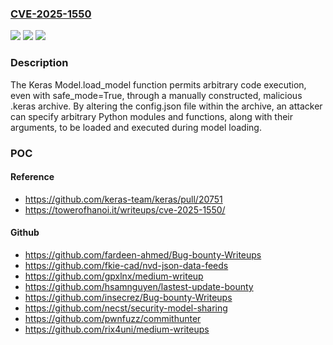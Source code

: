 ### [CVE-2025-1550](https://cve.mitre.org/cgi-bin/cvename.cgi?name=CVE-2025-1550)
![](https://img.shields.io/static/v1?label=Product&message=Keras&color=blue)
![](https://img.shields.io/static/v1?label=Version&message=3.0.0%20&color=brightgreen)
![](https://img.shields.io/static/v1?label=Vulnerability&message=CWE-94%3A%20Improper%20Control%20of%20Generation%20of%20Code%20('Code%20Injection')&color=brightgreen)

### Description

The Keras Model.load_model function permits arbitrary code execution, even with safe_mode=True, through a manually constructed, malicious .keras archive. By altering the config.json file within the archive, an attacker can specify arbitrary Python modules and functions, along with their arguments, to be loaded and executed during model loading.

### POC

#### Reference
- https://github.com/keras-team/keras/pull/20751
- https://towerofhanoi.it/writeups/cve-2025-1550/

#### Github
- https://github.com/fardeen-ahmed/Bug-bounty-Writeups
- https://github.com/fkie-cad/nvd-json-data-feeds
- https://github.com/gpxlnx/medium-writeup
- https://github.com/hsamnguyen/lastest-update-bounty
- https://github.com/insecrez/Bug-bounty-Writeups
- https://github.com/necst/security-model-sharing
- https://github.com/pwnfuzz/commithunter
- https://github.com/rix4uni/medium-writeups

